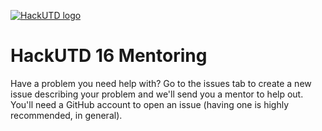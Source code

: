 <a href="http://www.hackutd.co"><img alt="HackUTD logo" src="http://www.hackutd.co/png/desc.png" title="HackUTD"/></a>

# HackUTD 16 Mentoring

Have a problem you need help with? Go to the issues tab to create a new issue describing your problem and we'll send you a mentor to help out. You'll need a GitHub account to open an issue (having one is highly recommended, in general).
